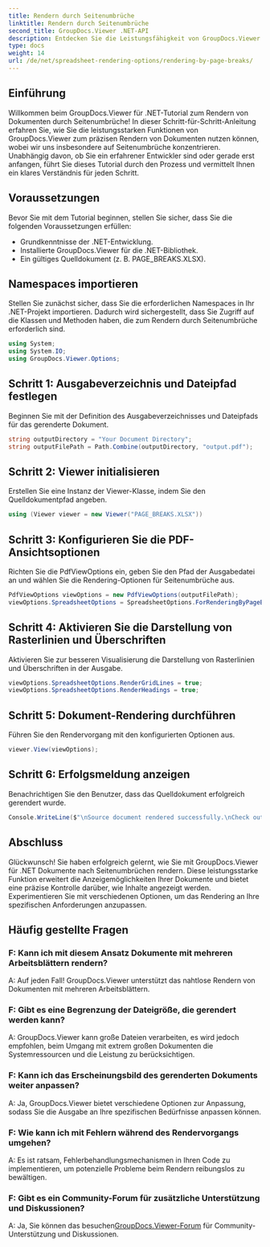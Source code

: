 ```yaml
---
title: Rendern durch Seitenumbrüche
linktitle: Rendern durch Seitenumbrüche
second_title: GroupDocs.Viewer .NET-API
description: Entdecken Sie die Leistungsfähigkeit von GroupDocs.Viewer für .NET beim präzisen Rendern von Dokumenten. Folgen Sie unserer Schritt-für-Schritt-Anleitung zum Rendern nach Seitenumbrüchen.
type: docs
weight: 14
url: /de/net/spreadsheet-rendering-options/rendering-by-page-breaks/
---
```

## Einführung
Willkommen beim GroupDocs.Viewer für .NET-Tutorial zum Rendern von Dokumenten durch Seitenumbrüche! In dieser Schritt-für-Schritt-Anleitung erfahren Sie, wie Sie die leistungsstarken Funktionen von GroupDocs.Viewer zum präzisen Rendern von Dokumenten nutzen können, wobei wir uns insbesondere auf Seitenumbrüche konzentrieren. Unabhängig davon, ob Sie ein erfahrener Entwickler sind oder gerade erst anfangen, führt Sie dieses Tutorial durch den Prozess und vermittelt Ihnen ein klares Verständnis für jeden Schritt.
## Voraussetzungen
Bevor Sie mit dem Tutorial beginnen, stellen Sie sicher, dass Sie die folgenden Voraussetzungen erfüllen:
- Grundkenntnisse der .NET-Entwicklung.
- Installierte GroupDocs.Viewer für die .NET-Bibliothek.
- Ein gültiges Quelldokument (z. B. PAGE_BREAKS.XLSX).
## Namespaces importieren
Stellen Sie zunächst sicher, dass Sie die erforderlichen Namespaces in Ihr .NET-Projekt importieren. Dadurch wird sichergestellt, dass Sie Zugriff auf die Klassen und Methoden haben, die zum Rendern durch Seitenumbrüche erforderlich sind.
```csharp
using System;
using System.IO;
using GroupDocs.Viewer.Options;
```
## Schritt 1: Ausgabeverzeichnis und Dateipfad festlegen
Beginnen Sie mit der Definition des Ausgabeverzeichnisses und Dateipfads für das gerenderte Dokument.
```csharp
string outputDirectory = "Your Document Directory";
string outputFilePath = Path.Combine(outputDirectory, "output.pdf");
```
## Schritt 2: Viewer initialisieren
Erstellen Sie eine Instanz der Viewer-Klasse, indem Sie den Quelldokumentpfad angeben.
```csharp
using (Viewer viewer = new Viewer("PAGE_BREAKS.XLSX"))
```
## Schritt 3: Konfigurieren Sie die PDF-Ansichtsoptionen
Richten Sie die PdfViewOptions ein, geben Sie den Pfad der Ausgabedatei an und wählen Sie die Rendering-Optionen für Seitenumbrüche aus.
```csharp
PdfViewOptions viewOptions = new PdfViewOptions(outputFilePath);
viewOptions.SpreadsheetOptions = SpreadsheetOptions.ForRenderingByPageBreaks();
```
## Schritt 4: Aktivieren Sie die Darstellung von Rasterlinien und Überschriften
Aktivieren Sie zur besseren Visualisierung die Darstellung von Rasterlinien und Überschriften in der Ausgabe.
```csharp
viewOptions.SpreadsheetOptions.RenderGridLines = true;
viewOptions.SpreadsheetOptions.RenderHeadings = true;
```
## Schritt 5: Dokument-Rendering durchführen
Führen Sie den Rendervorgang mit den konfigurierten Optionen aus.
```csharp
viewer.View(viewOptions);
```
## Schritt 6: Erfolgsmeldung anzeigen
Benachrichtigen Sie den Benutzer, dass das Quelldokument erfolgreich gerendert wurde.
```csharp
Console.WriteLine($"\nSource document rendered successfully.\nCheck output in {outputDirectory}.");
```
## Abschluss
Glückwunsch! Sie haben erfolgreich gelernt, wie Sie mit GroupDocs.Viewer für .NET Dokumente nach Seitenumbrüchen rendern. Diese leistungsstarke Funktion erweitert die Anzeigemöglichkeiten Ihrer Dokumente und bietet eine präzise Kontrolle darüber, wie Inhalte angezeigt werden. Experimentieren Sie mit verschiedenen Optionen, um das Rendering an Ihre spezifischen Anforderungen anzupassen.
## Häufig gestellte Fragen
### F: Kann ich mit diesem Ansatz Dokumente mit mehreren Arbeitsblättern rendern?
A: Auf jeden Fall! GroupDocs.Viewer unterstützt das nahtlose Rendern von Dokumenten mit mehreren Arbeitsblättern.
### F: Gibt es eine Begrenzung der Dateigröße, die gerendert werden kann?
A: GroupDocs.Viewer kann große Dateien verarbeiten, es wird jedoch empfohlen, beim Umgang mit extrem großen Dokumenten die Systemressourcen und die Leistung zu berücksichtigen.
### F: Kann ich das Erscheinungsbild des gerenderten Dokuments weiter anpassen?
A: Ja, GroupDocs.Viewer bietet verschiedene Optionen zur Anpassung, sodass Sie die Ausgabe an Ihre spezifischen Bedürfnisse anpassen können.
### F: Wie kann ich mit Fehlern während des Rendervorgangs umgehen?
A: Es ist ratsam, Fehlerbehandlungsmechanismen in Ihren Code zu implementieren, um potenzielle Probleme beim Rendern reibungslos zu bewältigen.
### F: Gibt es ein Community-Forum für zusätzliche Unterstützung und Diskussionen?
 A: Ja, Sie können das besuchen[GroupDocs.Viewer-Forum](https://forum.groupdocs.com/c/viewer/9) für Community-Unterstützung und Diskussionen.